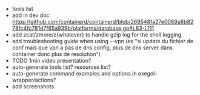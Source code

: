 - tools list
- add in dev doc: https://github.com/containerd/containerd/blob/269548fa27e0089a8b8278fc4fc781d7f65a939b/platforms/database.go#L83-L111
- add zcat/zmore/z{whatever} to handle gzip log for the shell logging
- add troubleshooting guide when using --vpn (ex "si update du fichier de conf mais que vpn a pas de dns config, plus de dns server dans container donc plus de resolution")
- TODO 1min video presentation?
- auto-generate tools list? resources list?
- auto-generate command examples and options in exegol-wrapper/actions?
- add screenshots